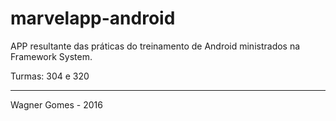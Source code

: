 # marvelapp-android
APP resultante das práticas do treinamento de Android ministrados na Framework System.

Turmas: 304 e 320


----------------
Wagner Gomes - 2016
